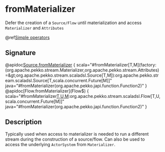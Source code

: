 # fromMaterializer

Defer the creation of a `Source/Flow` until materialization and access `Materializer` and `Attributes`

@ref[Simple operators](../index.md#simple-operators)

## Signature

@apidoc[Source.fromMaterializer](Source$) { scala="#fromMaterializer[T,M](factory:(org.apache.pekko.stream.Materializer,org.apache.pekko.stream.Attributes)=&gt;org.apache.pekko.stream.scaladsl.Source[T,M]):org.apache.pekko.stream.scaladsl.Source[T,scala.concurrent.Future[M]]" java="#fromMaterializer(org.apache.pekko.japi.function.Function2)" }
@apidoc[Flow.fromMaterializer](Flow$) { scala="#fromMaterializer[T,U,M](factory:(org.apache.pekko.stream.Materializer,org.apache.pekko.stream.Attributes)=&gt;org.apache.pekko.stream.scaladsl.Flow[T,U,M]):org.apache.pekko.stream.scaladsl.Flow[T,U,scala.concurrent.Future[M]]" java="#fromMaterializer(org.apache.pekko.japi.function.Function2)" }


## Description

Typically used when access to materializer is needed to run a different stream during the construction of a source/flow.
Can also be used to access the underlying `ActorSystem` from `Materializer`.
